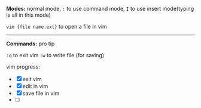 **Modes:** normal mode, `:` to use command mode, `I` to use insert mode(typing is all in this mode)

`vim {file name.ext}` to open a file in vim

* * *

**Commands:**
pro tip

`:q` to exit vim
`:w` to write file (for saving)

vim progress:
- [x] exit vim
- [x] edit in vim
- [x] save file in vim
- [ ] 